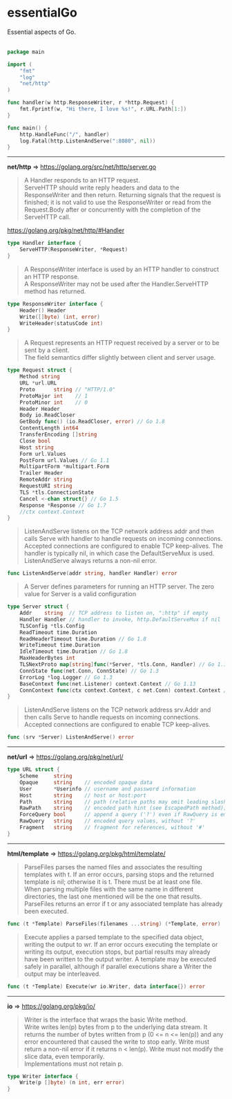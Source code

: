 # essentialGo
Essential aspects of Go.<br><br>

```go
package main

import (
    "fmt"
    "log"
    "net/http"
)

func handler(w http.ResponseWriter, r *http.Request) {
    fmt.Fprintf(w, "Hi there, I love %s!", r.URL.Path[1:])
}

func main() {
    http.HandleFunc("/", handler)
    log.Fatal(http.ListenAndServe(":8080", nil))
}
```

<hr>

**net/http** => https://golang.org/src/net/http/server.go

> A Handler responds to an HTTP request.<br>
> ServeHTTP should write reply headers and data to the ResponseWriter and then return.
> Returning signals that the request is finished; it is not valid to use the ResponseWriter 
> or read from the Request.Body after or concurrently with the completion of the ServeHTTP call.

https://golang.org/pkg/net/http/#Handler

```go
type Handler interface {
	ServeHTTP(ResponseWriter, *Request)
}
```

> A ResponseWriter interface is used by an HTTP handler to construct an HTTP response.<br>
> A ResponseWriter may not be used after the Handler.ServeHTTP method has returned.

```go
type ResponseWriter interface {
    Header() Header
    Write([]byte) (int, error)
    WriteHeader(statusCode int)
}
```

> A Request represents an HTTP request received by a server or to be sent by a client.<br>
> The field semantics differ slightly between client and server usage.
```go
type Request struct {
    Method string
    URL *url.URL
    Proto      string // "HTTP/1.0"
    ProtoMajor int    // 1
    ProtoMinor int    // 0
    Header Header
    Body io.ReadCloser
    GetBody func() (io.ReadCloser, error) // Go 1.8
    ContentLength int64
    TransferEncoding []string
    Close bool
    Host string
    Form url.Values
    PostForm url.Values // Go 1.1
    MultipartForm *multipart.Form
    Trailer Header
    RemoteAddr string
    RequestURI string
    TLS *tls.ConnectionState
    Cancel <-chan struct{} // Go 1.5
    Response *Response // Go 1.7
    //ctx context.Context
}
```

> ListenAndServe listens on the TCP network address addr and then calls Serve with handler to handle requests on incoming connections.
> Accepted connections are configured to enable TCP keep-alives.
> The handler is typically nil, in which case the DefaultServeMux is used.
> ListenAndServe always returns a non-nil error.
```go
func ListenAndServe(addr string, handler Handler) error
```

> A Server defines parameters for running an HTTP server. The zero value for Server is a valid configuration

```go
type Server struct {
    Addr    string  // TCP address to listen on, ":http" if empty
    Handler Handler // handler to invoke, http.DefaultServeMux if nil
    TLSConfig *tls.Config
    ReadTimeout time.Duration
    ReadHeaderTimeout time.Duration // Go 1.8
    WriteTimeout time.Duration
    IdleTimeout time.Duration // Go 1.8
    MaxHeaderBytes int
    TLSNextProto map[string]func(*Server, *tls.Conn, Handler) // Go 1.1
    ConnState func(net.Conn, ConnState) // Go 1.3
    ErrorLog *log.Logger // Go 1.3
    BaseContext func(net.Listener) context.Context // Go 1.13
    ConnContext func(ctx context.Context, c net.Conn) context.Context // Go 1.13
}
```

> ListenAndServe listens on the TCP network address srv.Addr and then calls Serve to handle requests on incoming connections. Accepted connections are configured to enable TCP keep-alives. 
```go
func (srv *Server) ListenAndServe() error
```

<hr>

**net/url** => https://golang.org/pkg/net/url/

```go
type URL struct {
    Scheme     string
    Opaque     string    // encoded opaque data
    User       *Userinfo // username and password information
    Host       string    // host or host:port
    Path       string    // path (relative paths may omit leading slash)
    RawPath    string    // encoded path hint (see EscapedPath method); added in Go 1.5
    ForceQuery bool      // append a query ('?') even if RawQuery is empty; added in Go 1.7
    RawQuery   string    // encoded query values, without '?'
    Fragment   string    // fragment for references, without '#'
}
```

<hr>

**html/template** => https://golang.org/pkg/html/template/

> ParseFiles parses the named files and associates the resulting templates with t. If an error occurs, parsing stops and the returned template is nil; otherwise it is t. There must be at least one file.<br>
> When parsing multiple files with the same name in different directories, the last one mentioned will be the one that results.<br>
> ParseFiles returns an error if t or any associated template has already been executed. 

```go
func (t *Template) ParseFiles(filenames ...string) (*Template, error)
```

> Execute applies a parsed template to the specified data object, writing the output to wr. If an error occurs executing the template or writing its output, execution stops, but partial results may already have been written to the output writer. A template may be executed safely in parallel, although if parallel executions share a Writer the output may be interleaved. 

```go
func (t *Template) Execute(wr io.Writer, data interface{}) error
```

<hr>

**io** => https://golang.org/pkg/io/

> Writer is the interface that wraps the basic Write method.<br>
Write writes len(p) bytes from p to the underlying data stream. It returns the number of bytes written from p (0 <= n <= len(p)) and any error encountered that caused the write to stop early. Write must return a non-nil error if it returns n < len(p). Write must not modify the slice data, even temporarily.<br>
Implementations must not retain p.

```go
type Writer interface {
    Write(p []byte) (n int, err error)
}
```
